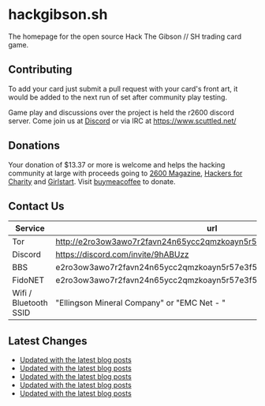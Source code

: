 # hackgibson.sh
The homepage for the open source Hack The Gibson // SH trading card game.


## Contributing

To add your card just submit a pull request with your card's front art, it would be added to the next run of set after community play testing.

Game play and discussions over the project is held the r2600 discord server. Come join us at [Discord](https://discord.com/invite/9hABUzz) or via IRC at https://www.scuttled.net/


## Donations

Your donation of $13.37 or more is welcome and helps the hacking community at large with proceeds going to [2600 Magazine](https://2600.com/), [Hackers for Charity](https://hackersforcharity.org) and [Girlstart](https://girlstart.org).  Visit [buymeacoffee](https://www.buymeacoffee.com/hackgibson.sh) to donate.


## Contact Us

Service | url
-|-
Tor | http://e2ro3ow3awo7r2favn24n65ycc2qmzkoayn5r57e3f56nvjwdcgg32ad.onion
Discord | https://discord.com/invite/9hABUzz
BBS | e2ro3ow3awo7r2favn24n65ycc2qmzkoayn5r57e3f56nvjwdcgg32ad.onion:23
FidoNET | e2ro3ow3awo7r2favn24n65ycc2qmzkoayn5r57e3f56nvjwdcgg32ad.onion:24554
Wifi / Bluetooth SSID | "Ellingson Mineral Company" or "EMC Net - <fidonet address>"

## Latest Changes
<!-- BLOG-POST-LIST:START -->
- [Updated with the latest blog posts](https://github.com/DFW2600/hackgibson.sh/commit/da03deaa3106d7a055e177cef65605eca9ca42c8)
- [Updated with the latest blog posts](https://github.com/DFW2600/hackgibson.sh/commit/a19d41c6eea49abb55227be7d1fb8b7afe82cad2)
- [Updated with the latest blog posts](https://github.com/DFW2600/hackgibson.sh/commit/36439ea00ead8bb28359b327a10a8634f3e93d12)
- [Updated with the latest blog posts](https://github.com/DFW2600/hackgibson.sh/commit/ace98c465a78b3a3cce08fed73dbdcf74df90cfd)
- [Updated with the latest blog posts](https://github.com/DFW2600/hackgibson.sh/commit/ede773e38de2e934e1dba4c61cbc47f953fa1f7d)
<!-- BLOG-POST-LIST:END -->
